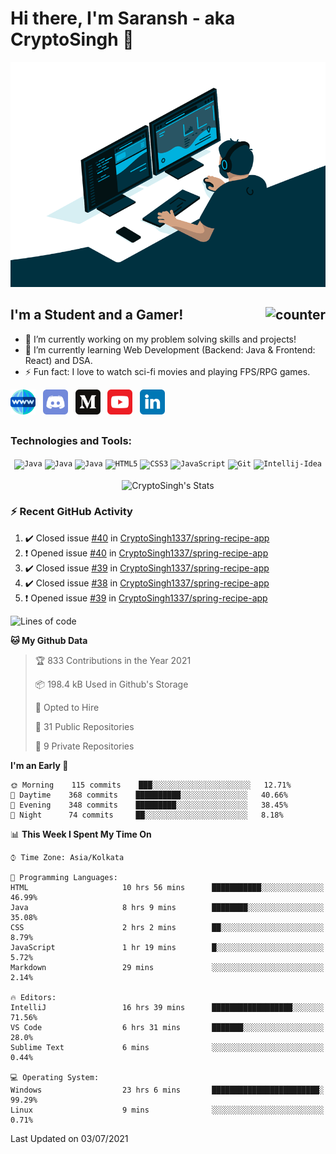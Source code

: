 # Hi there, I'm Saransh - aka CryptoSingh 👋

<div align="center">
<img src="https://github.com/CryptoSingh1337/CryptoSingh1337/blob/master/icons/code.gif" height="360px" width="640px" alt="gif"/>
</div>

## I'm a Student and a Gamer!<img src="https://komarev.com/ghpvc/?username=cryptosingh1337" alt="counter" align="right"/>

- 🔭 I’m currently working on my problem solving skills and projects!
- 🌱 I’m currently learning Web Development (Backend: Java & Frontend: React) and DSA.
- ⚡ Fun fact: I love to watch sci-fi movies and playing FPS/RPG games.

<a href="https://cryptosingh1337.github.io/" target="_blank"><img alt="website" height="40px" width="40px" src="./icons/world-wide-web.svg"/></a>&nbsp;&nbsp;
<a href="https://discord.gg/6efHuzv" target="_blank"><img alt="discord" height="40px" width="40px" src="https://raw.githubusercontent.com/edent/SuperTinyIcons/master/images/svg/discord.svg"/></a>&nbsp;&nbsp;
<a href="https://cryptosingh1337.medium.com/" target="_blank"><img alt="Medium" height="40px" width="40px" src="https://raw.githubusercontent.com/edent/SuperTinyIcons/master/images/svg/medium.svg"/></a>&nbsp;&nbsp;
<a href="https://www.youtube.com/cryptosingh" target="_blank"><img alt="youtube" height="40px" width="40px" src="https://raw.githubusercontent.com/edent/SuperTinyIcons/master/images/svg/youtube.svg"/></a>&nbsp;&nbsp;
<a href="https://www.linkedin.com/in/saransh-kumar-2k19/" target="_blank"><img alt="linkedin" height="40px" width="40px" src="https://raw.githubusercontent.com/edent/SuperTinyIcons/master/images/svg/linkedin.svg"/></a>

##

### Technologies and Tools:

<div align="center">
<code><img alt="Java" height="40px" width="40px" src="https://raw.githubusercontent.com/tomchen/stack-icons/master/logos/java.svg" title="Java"/></code>
<code><img alt="Java" height="40px" width="40px" src="https://raw.githubusercontent.com/tomchen/stack-icons/master/logos/spring.svg" title="Spring"/></code>
<code><img alt="Java" height="40px" width="40px" src="https://raw.githubusercontent.com/tomchen/stack-icons/master/logos/hibernate.svg" title="Hibernate"/></code>
<code><img alt="HTML5" height="40px" width="40px" src="https://raw.githubusercontent.com/tomchen/stack-icons/master/logos/html-5.svg" title="HTML5"/></code>
<code><img alt="CSS3" height="40px" width="40px" src="https://raw.githubusercontent.com/tomchen/stack-icons/master/logos/css-3.svg" title="CSS3"/></code>
<code><img alt="JavaScript" height="40px" width="40px" src="https://raw.githubusercontent.com/tomchen/stack-icons/master/logos/bootstrap.svg" title="Bootstrap"/></code>
<code><img alt="Git" height="40px" width="40px" src="https://raw.githubusercontent.com/tomchen/stack-icons/master/logos/git-icon.svg" title="Git"/></code>
<code><img alt="Intellij-Idea" height="40px" width="40px" src="https://raw.githubusercontent.com/tomchen/stack-icons/master/logos/intellij-idea.svg" title="Intellij-IDEA"/></code>
</div>
<br>
<div align="center">
<img  alt="CryptoSingh's Stats" src="https://github-readme-stats.vercel.app/api?username=CryptoSingh1337&show_icons=true&bg_color=FFFFFF&title_color=003140&icon_color=003140&text_color=0486AA" title="Stats"/>
</div>

### ⚡ Recent GitHub Activity

<!--RECENT_ACTIVITY:start-->
1. ✔️ Closed issue [#40](https://github.com/CryptoSingh1337/spring-recipe-app/issues/40) in [CryptoSingh1337/spring-recipe-app](https://github.com/CryptoSingh1337/spring-recipe-app)
2. ❗️ Opened issue [#40](https://github.com/CryptoSingh1337/spring-recipe-app/issues/40) in [CryptoSingh1337/spring-recipe-app](https://github.com/CryptoSingh1337/spring-recipe-app)
3. ✔️ Closed issue [#39](https://github.com/CryptoSingh1337/spring-recipe-app/issues/39) in [CryptoSingh1337/spring-recipe-app](https://github.com/CryptoSingh1337/spring-recipe-app)
4. ✔️ Closed issue [#38](https://github.com/CryptoSingh1337/spring-recipe-app/issues/38) in [CryptoSingh1337/spring-recipe-app](https://github.com/CryptoSingh1337/spring-recipe-app)
5. ❗️ Opened issue [#39](https://github.com/CryptoSingh1337/spring-recipe-app/issues/39) in [CryptoSingh1337/spring-recipe-app](https://github.com/CryptoSingh1337/spring-recipe-app)
<!--RECENT_ACTIVITY:end-->


<!--START_SECTION:waka-->
![Lines of code](https://img.shields.io/badge/From%20Hello%20World%20I%27ve%20Written-402641%20lines%20of%20code-blue)

**🐱 My Github Data** 

> 🏆 833 Contributions in the Year 2021
 > 
> 📦 198.4 kB Used in Github's Storage 
 > 
> 💼 Opted to Hire
 > 
> 📜 31 Public Repositories 
 > 
> 🔑 9 Private Repositories  
 > 
**I'm an Early 🐤** 

```text
🌞 Morning    115 commits    ███░░░░░░░░░░░░░░░░░░░░░░   12.71% 
🌆 Daytime    368 commits    ██████████░░░░░░░░░░░░░░░   40.66% 
🌃 Evening    348 commits    █████████░░░░░░░░░░░░░░░░   38.45% 
🌙 Night      74 commits     ██░░░░░░░░░░░░░░░░░░░░░░░   8.18%

```


📊 **This Week I Spent My Time On** 

```text
⌚︎ Time Zone: Asia/Kolkata

💬 Programming Languages: 
HTML                     10 hrs 56 mins      ███████████░░░░░░░░░░░░░░   46.99% 
Java                     8 hrs 9 mins        ████████░░░░░░░░░░░░░░░░░   35.08% 
CSS                      2 hrs 2 mins        ██░░░░░░░░░░░░░░░░░░░░░░░   8.79% 
JavaScript               1 hr 19 mins        █░░░░░░░░░░░░░░░░░░░░░░░░   5.72% 
Markdown                 29 mins             ░░░░░░░░░░░░░░░░░░░░░░░░░   2.14%

🔥 Editors: 
IntelliJ                 16 hrs 39 mins      ██████████████████░░░░░░░   71.56% 
VS Code                  6 hrs 31 mins       ███████░░░░░░░░░░░░░░░░░░   28.0% 
Sublime Text             6 mins              ░░░░░░░░░░░░░░░░░░░░░░░░░   0.44%

💻 Operating System: 
Windows                  23 hrs 6 mins       ████████████████████████░   99.29% 
Linux                    9 mins              ░░░░░░░░░░░░░░░░░░░░░░░░░   0.71%

```


 Last Updated on 03/07/2021
<!--END_SECTION:waka-->
